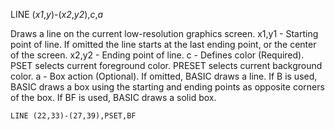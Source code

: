 LINE (*x1*,*y*)-(*x2*,*y2*),*c*,*a*

Draws a line on the current low-resolution graphics screen.
  x1,y1   - Starting point of line.  If omitted the line starts at the last
            ending point, or the center of the screen.
  x2,y2   - Ending point of line.
  c       - Defines color (Required).  PSET selects current foreground
            color.  PRESET selects current background color.
  a       - Box action (Optional).  If omitted, BASIC draws a line.  If B is
            used, BASIC draws a box using the starting and ending points as opposite corners of the box.  If BF is used, BASIC draws a solid box.

```ecb2
LINE (22,33)-(27,39),PSET,BF
```
